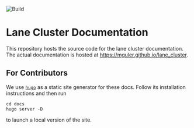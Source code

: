 ![Build](https://img.shields.io/github/workflow/status/mustafa-guler/lane_cluster/github%20pages)

# Lane Cluster Documentation
This repository hosts the source code for the lane cluster documentation.
The actual documentation is hosted at <https://mguler.github.io/lane_cluster>.

## For Contributors
We use [`hugo`](https://gohugo.io/) as a static site generator for these docs.
Follow its installation instructions and then run
```
cd docs
hugo server -D
```
to launch a local version of the site.
